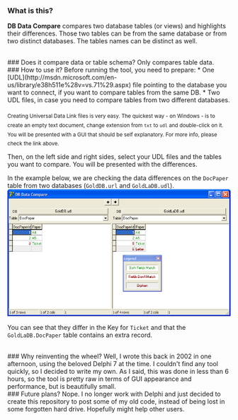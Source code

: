 ### What is this?
**DB Data Compare** compares two database tables (or views) and highlights their differences.
Those two tables can be from the same database or from two distinct databases. The tables names can be distinct as well.

<br>
### Does it compare data or table schema?
Only compares table data.

<br>
### How to use it?
Before running the tool, you need to prepare:
 * One [UDL](http://msdn.microsoft.com/en-us/library/e38h511e%28v=vs.71%29.aspx) file pointing to the database you want to connect, if you want to compare tables from the same DB.
 * Two UDL files, in case you need to compare tables from two different databases.

<sub>Creating Universal Data Link files is very easy. The quickest way - on Windows - is to create an empty text document, change extension from `txt` to `udl` and double-click on it. You will be presented with a GUI that should be self explanatory. For more info, please check the link above.</sub>

Then, on the left side and right sides, select your UDL files and the tables you want to compare. You will be presented with the differences.

In the example below, we are checking the data differences on the `DocPaper` table from two databases (`GoldDB.url` and `GoldLaDB.udl`).
![screenshoot](https://github.com/ruisoftware/DBDataCompare/blob/master/DBDataCompare.png)

You can see that they differ in the Key for `Ticket` and that the `GoldLaDB.DocPaper` table contains an extra record.

<br>
### Why reinventing the wheel?
Well, I wrote this back in 2002 in one afternoon, using the beloved Delphi 7 at the time.
I couldn't find any tool quickly, so I decided to write my own.
As I said, this was done in less than 6 hours, so the tool is pretty raw in terms of GUI appearance and performance, but is beautifully small.

<br>
### Future plans?
Nope. I no longer work with Delphi and just decided to create this repository to post some of my old code, instead of being lost in some forgotten hard drive. Hopefully might help other users.

